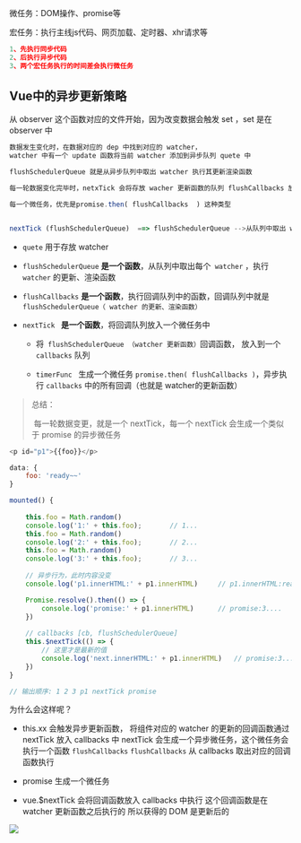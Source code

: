 微任务：DOM操作、promise等

宏任务：执行主线js代码、网页加载、定时器、xhr请求等



```js
1、先执行同步代码
2、后执行异步代码
3、两个宏任务执行的时间差会执行微任务
```



## Vue中的异步更新策略

从 observer 这个函数对应的文件开始，因为改变数据会触发 set ，set 是在 observer 中



```js
数据发生变化时，在数据对应的 dep 中找到对应的 watcher，
watcher 中有一个 update 函数将当前 watcher 添加到异步队列 quete 中

flushSchedulerQueue 就是从异步队列中取出 watcher 执行其更新渲染函数
```



```js
每一轮数据变化完毕时，netxTick 会将存放 wacher 更新函数的队列 flushCallbacks 放入到一个微任务中去异步执行

每一个微任务，优先是promise.then( flushCallbacks  ) 这种类型


nextTick (flushSchedulerQueue)  ==> flushSchedulerQueue -->从队列中取出 watcher 进行渲染更新 
```



+ `quete` 用于存放 watcher 

+ `flushSchedulerQueue`  **是一个函数**，从队列中取出每个` watcher` ，执行 `watcher`  的更新、渲染函数
+ `flushCallbacks` **是一个函数**，执行回调队列中的函数，回调队列中就是 `flushSchedulerQueue（ watcher 的更新、渲染函数）`
+ `nextTick ` **是一个函数**，将回调队列放入一个微任务中

  + 将` flushSchedulerQueue （watcher 更新函数）`回调函数， 放入到一个` callbacks` 队列

  + `timerFunc ` 生成一个微任务 `promise.then( flushCallbacks )`，异步执行 `callbacks` 中的所有回调（也就是 watcher的更新函数）



> 总结：
>
> ​	每一轮数据变更，就是一个 nextTick，每一个 nextTick 会生成一个类似于 promise 的异步微任务





```js
<p id="p1">{{foo}}</p>

data: { 
    foo: 'ready~~' 
}

mounted() {
    
    this.foo = Math.random()
    console.log('1:' + this.foo);		// 1...
    this.foo = Math.random()
    console.log('2:' + this.foo);		// 2...
    this.foo = Math.random()
    console.log('3:' + this.foo);		// 3...
  
    // 异步行为，此时内容没变
    console.log('p1.innerHTML:' + p1.innerHTML)		// p1.innerHTML:ready~~

    Promise.resolve().then(() => {
        console.log('promise:' + p1.innerHTML)		// promise:3....
    })
    
    // callbacks [cb, flushSchedulerQueue]
    this.$nextTick(() => {
        // 这里才是最新的值
        console.log('next.innerHTML:' + p1.innerHTML)	// promise:3....
    })
}

// 输出顺序: 1 2 3 p1 nextTick promise
```



为什么会这样呢？

+ this.xx 会触发异步更新函数，
  将组件对应的 watcher 的更新的回调函数通过 nextTick 放入 callbacks 中
  nextTick 会生成一个异步微任务，这个微任务会执行一个函数 `flushCallbacks` 
  `flushCallbacks`  从 callbacks  取出对应的回调函数执行

+ promise 生成一个微任务
+ vue.$nextTick 会将回调函数放入 callbacks 中执行
  这个回调函数是在 watcher 更新函数之后执行的
  所以获得的 DOM 是更新后的

![](https://hkw-img.oss-cn-hongkong.aliyuncs.com/vue/nextTick%20.png?Expires=1599754535&OSSAccessKeyId=TMP.3Kesnc5mm9capqkz947rLhPGBfQ63MBTHvDZ3DVwJDjYtXS8UE7JdwLRmqhRaFZo8xXHnKGk3wafiVVymvMEZt8p9YNq1J&Signature=MGCZlx4VoGLUZINJTU5WV8LIDOo%3D)

